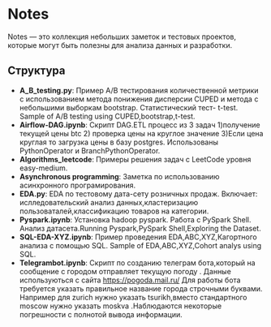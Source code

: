 # Notes
Notes — это коллекция небольших заметок и тестовых проектов, которые могут быть полезны для анализа данных и разработки. 
## Структура
- **A_B_testing.py**: Пример A/B тестирования количественной метрики с использованием метода понижения дисперсии CUPED и метода с небольшими выборкам bootstrap. Статистический тест- t-test. Sample of A/B testing using CUPED,bootstrap,t-test.
- **Airflow-DAG.ipynb**: Скрипт DAG.ETL процесс из 3 задач 1)получение текущей цены btc 2) проверка цены на круглое значение 3)Если цена круглая то загрузка цены в базу postgres. Использованы PythonOperator и BranchPythonOperator.
- **Algorithms_leetcode**: Примеры решения задач с LeetCode уровня easy-medium.
- **Asynchronous programming**: Заметка по использованию асинхронного програмирования.
- **EDA.py**: EDA по тестовому дата-сету розничных продаж. Включает: ислледовательский анализ данных,кластеризацию пользоваталей,классификацию товаров на категории.
- **Pyspark.ipynb**: Установка hadoop pyspark. Работа c PySpark Shell. Анализ датасета.Running Pyspark,PySpark Shell,Exploring the Dataset.
- **SQL-EDA-XYZ.ipynb**: Пример проведения EDA,ABC,XYZ,Кагортного анализа с помощью SQL. Sample of EDA,ABC,XYZ,Cohort analys using SQL.
- **Telegrambot.ipynb**: Cкрипт по созданию телеграм бота,который на сообщение с городом отправляет текущую погоду . Данные используються с сайта https://pogoda.mail.ru/ Для работы бота требуется указать правильное название города строчными буквами. Например для zurich нужно указать tsurikh,вместо стандартного moscow нужно указать moskva .Наблюдаются некоторые погрешности с полнотой вывода информации.




